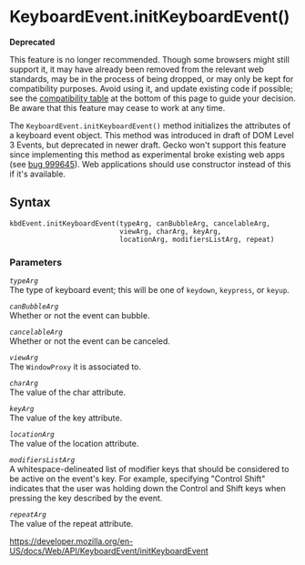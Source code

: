 KeyboardEvent.initKeyboardEvent()
=================================

**Deprecated**

This feature is no longer recommended. Though some browsers might still support it, it may have already been removed from the relevant web standards, may be in the process of being dropped, or may only be kept for compatibility purposes. Avoid using it, and update existing code if possible; see the [compatibility table](#browser_compatibility) at the bottom of this page to guide your decision. Be aware that this feature may cease to work at any time.

The `KeyboardEvent.initKeyboardEvent()` method initializes the attributes of a keyboard event object. This method was introduced in draft of DOM Level 3 Events, but deprecated in newer draft. Gecko won't support this feature since implementing this method as experimental broke existing web apps (see [bug 999645](https://bugzilla.mozilla.org/show_bug.cgi?id=999645)). Web applications should use constructor instead of this if it's available.

Syntax
------

    kbdEvent.initKeyboardEvent(typeArg, canBubbleArg, cancelableArg,
                               viewArg, charArg, keyArg,
                               locationArg, modifiersListArg, repeat)

### Parameters

*`typeArg`*  
The type of keyboard event; this will be one of `keydown`, `keypress`, or `keyup`.

*`canBubbleArg`*  
Whether or not the event can bubble.

*`cancelableArg`*  
Whether or not the event can be canceled.

*`viewArg`*  
The <span class="page-not-created">`WindowProxy`</span> it is associated to.

*`charArg`*  
The value of the char attribute.

*`keyArg`*  
The value of the key attribute.

*`locationArg`*  
The value of the location attribute.

*`modifiersListArg`*  
A whitespace-delineated list of modifier keys that should be considered to be active on the event's key. For example, specifying "Control Shift" indicates that the user was holding down the Control and Shift keys when pressing the key described by the event.

*`repeatArg`*  
The value of the repeat attribute.

<a href="https://developer.mozilla.org/en-US/docs/Web/API/KeyboardEvent/initKeyboardEvent" class="_attribution-link">https://developer.mozilla.org/en-US/docs/Web/API/KeyboardEvent/initKeyboardEvent</a>
